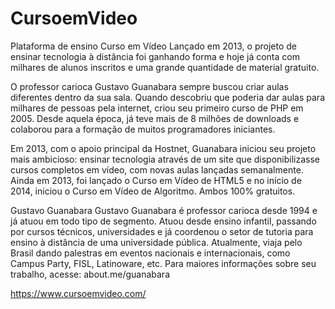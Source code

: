 # CursoemVideo
 Plataforma de ensino Curso em Vídeo
Lançado em 2013, o projeto de ensinar tecnologia à distância foi ganhando forma e hoje já conta com milhares de alunos inscritos e uma grande quantidade de material gratuito.

O professor carioca Gustavo Guanabara sempre buscou criar aulas diferentes dentro da sua sala. Quando descobriu que poderia dar aulas para milhares de pessoas pela internet, criou seu primeiro curso de PHP em 2005. Desde aquela época, já teve mais de 8 milhões de downloads e colaborou para a formação de muitos programadores iniciantes.

Em 2013, com o apoio principal da Hostnet, Guanabara iniciou seu projeto mais ambicioso: ensinar tecnologia através de um site que disponibilizasse cursos completos em vídeo, com novas aulas lançadas semanalmente. Ainda em 2013, foi lançado o Curso em Vídeo de HTML5 e no início de 2014, iniciou o Curso em Vídeo de Algoritmo. Ambos 100% gratuitos.

Gustavo Guanabara
Gustavo Guanabara é professor carioca desde 1994 e já atuou em todo tipo de segmento.
Atuou desde ensino infantil, passando por cursos técnicos, universidades e já coordenou o setor de tutoria para ensino à distância de uma universidade pública.
Atualmente, viaja pelo Brasil dando palestras em eventos nacionais e internacionais, como Campus Party, FISL, Latinoware, etc.
Para maiores informações sobre seu trabalho, acesse: about.me/guanabara

https://www.cursoemvideo.com/
